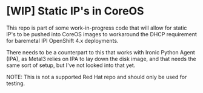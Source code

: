 # [WIP] Static IP's in CoreOS

This repo is part of some work-in-progress code that will allow for static IP's to be pushed into CoreOS images to workaround the DHCP requirement for baremetal IPI OpenShift 4.x deployments.

There needs to be a counterpart to this that works with Ironic Python Agent (IPA), as Metal3 relies on IPA to lay down the disk image, and that needs the same sort of setup, but I've not looked into that yet.

NOTE: This is not a supported Red Hat repo and should only be used for testing.
